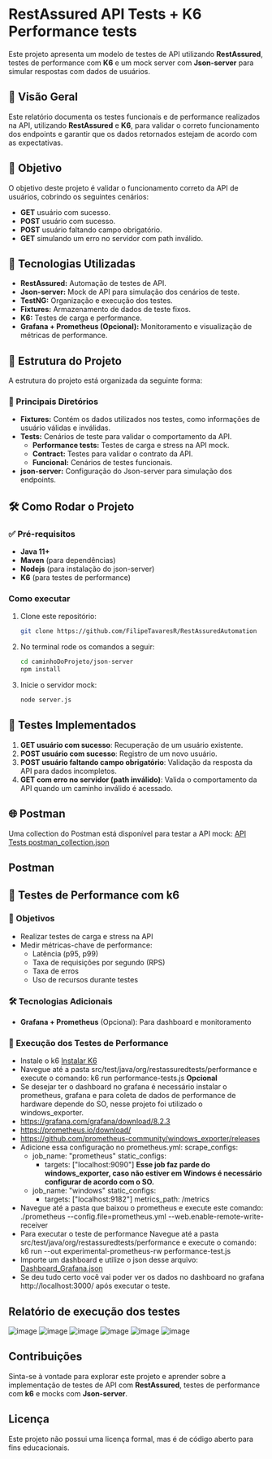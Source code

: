 # RestAssured API Tests + K6 Performance tests

Este projeto apresenta um modelo de testes de API utilizando **RestAssured**, testes de performance com **K6** e um mock server com **Json-server** para simular respostas com dados de usuários.

## 📌 Visão Geral

Este relatório documenta os testes funcionais e de performance realizados na API, utilizando **RestAssured** e **K6**, para validar o correto funcionamento dos endpoints e garantir que os dados retornados estejam de acordo com as expectativas.

## 🎯 Objetivo

O objetivo deste projeto é validar o funcionamento correto da API de usuários, cobrindo os seguintes cenários:

- **GET** usuário com sucesso.
- **POST** usuário com sucesso.
- **POST** usuário faltando campo obrigatório.
- **GET** simulando um erro no servidor com path inválido.

## 🚀 Tecnologias Utilizadas

- **RestAssured:** Automação de testes de API.
- **Json-server:** Mock de API para simulação dos cenários de teste.
- **TestNG:** Organização e execução dos testes.
- **Fixtures:** Armazenamento de dados de teste fixos.
- **K6:** Testes de carga e performance.
- **Grafana + Prometheus (Opcional):** Monitoramento e visualização de métricas de performance.

## 📂 Estrutura do Projeto

A estrutura do projeto está organizada da seguinte forma:

### 📁 Principais Diretórios

- **Fixtures:** Contém os dados utilizados nos testes, como informações de usuário válidas e inválidas.
- **Tests:** Cenários de teste para validar o comportamento da API.
   - **Performance tests:** Testes de carga e stress na API mock.
   - **Contract:** Testes para validar o contrato da API.
   - **Funcional:** Cenários de testes funcionais.     
- **json-server:** Configuração do Json-server para simulação dos endpoints.
  
## 🛠 Como Rodar o Projeto

### ✅ Pré-requisitos

- **Java 11+**
- **Maven** (para dependências)
- **Nodejs** (para instalação do json-server)
- **K6** (para testes de performance)

### Como executar

1. Clone este repositório:
   ```bash
   git clone https://github.com/FilipeTavaresR/RestAssuredAutomation

2. No terminal rode os comandos a seguir:  
   ```bash
   cd caminhoDoProjeto/json-server
   npm install

3. Inicie o servidor mock:
   ```bash
   node server.js 

## 🧪 Testes Implementados

1. **GET usuário com sucesso**: Recuperação de um usuário existente.
2. **POST usuário com sucesso**: Registro de um novo usuário.
3. **POST usuário faltando campo obrigatório**: Validação da resposta da API para dados incompletos.
4. **GET com erro no servidor (path inválido)**: Valida o comportamento da API quando um caminho inválido é acessado.

## 🌐 Postman

Uma collection do Postman está disponível para testar a API mock:
[API Tests postman_collection.json](files%2FAPI%20Tests%20postman_collection.json)

## Postman

## 🚀 Testes de Performance com k6

### 🎯 Objetivos

- Realizar testes de carga e stress na API
- Medir métricas-chave de performance:
   - Latência (p95, p99)
   - Taxa de requisições por segundo (RPS)
   - Taxa de erros
   - Uso de recursos durante testes

### 🛠 Tecnologias Adicionais

- **Grafana + Prometheus** (Opcional): Para dashboard e monitoramento

### 🔹 Execução dos Testes de Performance

- Instale o k6 [Instalar K6](https://grafana.com/docs/k6/latest/set-up/install-k6/)
- Navegue até a pasta src/test/java/org/restassuredtests/performance e execute o comando: k6 run performance-tests.js
**Opcional**
- Se desejar ter o dashboard no grafana é necessário instalar o prometheus, grafana e para coleta de dados de performance de hardware depende do SO, nesse projeto foi utilizado o windows_exporter.
- https://grafana.com/grafana/download/8.2.3
- https://prometheus.io/download/
- https://github.com/prometheus-community/windows_exporter/releases
- Adicione essa configuração no prometheus.yml: 
scrape_configs:
  - job_name: "prometheus"
    static_configs:
      - targets: ["localhost:9090"]
**Esse job faz parde do windows_exporter, caso não estiver em Windows é necessário configurar de acordo com o SO.**
  - job_name: "windows"
    static_configs:
      - targets: ["localhost:9182"]
    metrics_path: /metrics
- Navegue até a pasta que baixou o prometheus e execute este comando: ./prometheus --config.file=prometheus.yml --web.enable-remote-write-receiver
- Para executar o teste de performance Navegue até a pasta src/test/java/org/restassuredtests/performance e execute o comando: k6 run --out experimental-prometheus-rw performance-test.js
- Importe um dashboard e utilize o json desse arquivo: [Dashboard_Grafana.json](files/Dashboard_Grafana.json)
- Se deu tudo certo você vai poder ver os dados no dashboard no grafana http://localhost:3000/ após executar o teste.

## Relatório de execução dos testes  

![image](https://github.com/user-attachments/assets/5371798e-bdbf-4e00-9b22-945869c2f91c)
![image](https://github.com/user-attachments/assets/8e803977-f29e-46b4-869d-8b0e8b552599)
![image](https://github.com/user-attachments/assets/2b0e75a2-a5c8-4977-872b-7f14c289cfe2)
![image](https://github.com/user-attachments/assets/af1250c0-0918-46a5-9b07-907508355953)
![image](https://github.com/user-attachments/assets/b017a8da-20e6-43bd-a4af-101a97b3439c)
![image](https://github.com/user-attachments/assets/0490bed7-f44c-4eea-9da3-c8f0761bd2b8)

## Contribuições

Sinta-se à vontade para explorar este projeto e aprender sobre a implementação de testes de API com **RestAssured**, testes de performance com **k6** e mocks com **Json-server**.

## Licença

Este projeto não possui uma licença formal, mas é de código aberto para fins educacionais.
